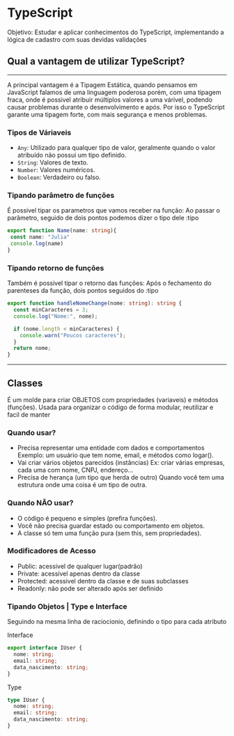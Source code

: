 <h1>TypeScript</h1>

<p>Objetivo: Estudar e aplicar conhecimentos do TypeScript, implementando a lógica de cadastro com suas devidas validações</p>

<h2>Qual a vantagem de utilizar TypeScript?</h2>
<hr/>
<p>A principal vantagem é a Tipagem Estática, quando pensamos em JavaScript falamos de uma linguagem poderosa porém, com uma tipagem fraca, onde é possivel atribuir múltiplos valores a uma várivel, podendo causar problemas durante o desenvolvimento e após. Por isso o TypeScript garante uma tipagem forte, com mais segurança e menos problemas.</p>

<h3>Tipos de Váriaveis</h3>
<ul>
  <li><code>Any</code>: Utilizado para qualquer tipo de valor, geralmente quando o valor atribuído não possui um tipo definido.</li>
  <li><code>String</code>: Valores de texto.</li>
  <li><code>Number</code>: Valores numéricos.</li>
  <li><code>Boolean</code>: Verdadeiro ou falso.</li>
</ul>

<h3>Tipando parâmetro de funções</h3>
<p>É possivel tipar os parametros que vamos receber na função: Ao passar o parâmetro, seguido de dois pontos podemos dizer o tipo dele :tipo</p>

```ts
export function Name(name: string){
 const name: "Julia"
 console.log(name)
}
```

<h3>Tipando retorno de funções</h3>
<p>Também é possivel tipar o retorno das funções: Após o fechamento do parenteses da função, dois pontos seguidos do :tipo</p>

```ts
export function handleNomeChange(nome: string): string {
  const minCaracteres = 3;
  console.log("Nome:", nome);

  if (nome.length < minCaracteres) {
    console.warn("Poucos caracteres");
  }
  return nome;
}
```

<hr/>

<h2>Classes</h2>
<p>É um molde para criar OBJETOS com propriedades (variaveis) e métodos (funções). Usada para organizar o código de forma modular, reutilizar e facil de manter</p>

<h3>Quando usar?</h3>
<ul>
  <li>Precisa representar uma entidade com dados e comportamentos Exemplo: um usuário que tem nome, email, e métodos como logar().</li>
  <li>Vai criar vários objetos parecidos (instâncias) Ex: criar várias empresas, cada uma com nome, CNPJ, endereço…</li>
  <li>Precisa de herança (um tipo que herda de outro) Quando você tem uma estrutura onde uma coisa é um tipo de outra.</li>
</ul>

<h3>Quando NÃO usar?</h3>
<ul>
  <li>O código é pequeno e simples (prefira funções).</li>
  <li>Você não precisa guardar estado ou comportamento em objetos.</li>
  <li>A classe só tem uma função pura (sem this, sem propriedades).</li>
</ul>

<h3>Modificadores de Acesso</h3>
<ul>
  <li>Public: acessivel de qualquer lugar(padrão)</li>
  <li>Private: acessível apenas dentro da classe</li>
  <li>Protected: acessivel dentro da classe e de suas subclasses</li>
  <li>Readonly: não pode ser alterado após ser definido</li>
</ul>


<h3>Tipando Objetos | Type e Interface</h3>
<p>Seguindo na mesma linha de raciocionio, definindo o tipo para cada atributo</p>

<p>Interface</p>

```ts
export interface IUser {
  nome: string;
  email: string;
  data_nascimento: string;
}
```

<p>Type</p>

```ts
type IUser {
  nome: string;
  email: string;
  data_nascimento: string;
}
```

